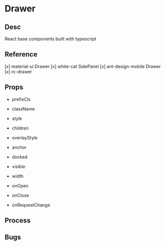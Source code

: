 # Drawer

## Desc

React base components built with typescript

## Reference
[x] material-ui Drawer
[x] white-cat SidePanel
[x] ant-design-mobile Drawer
[x] rc-drawer

## Props

- prefixCls
- className
- style
- children

- overlayStyle

- anchor
- docked
- visible
- width

- onOpen
- onClose
- onRequestChange

## Process

## Bugs